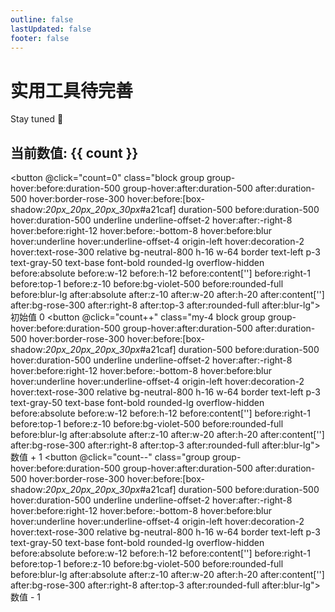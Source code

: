 ```yaml
---
outline: false
lastUpdated: false
footer: false
---
```


# 实用工具待完善

Stay tuned 🎁

<script setup>
import { ref } from 'vue'

const count = ref(0)
</script>

<!--
<button :class="$style.button" @click="count=0">初始值</button>
<button :class="$style.button" @click="count++">数值 +1</button>
<button :class="$style.button" @click="count--">数值 -1</button> -->

<h2 >当前数值: <span class="text-orange-700">{{ count }}</span></h2>

<button @click="count=0" class="block group group-hover:before:duration-500 group-hover:after:duration-500 after:duration-500 hover:border-rose-300 hover:before:[box-shadow:_20px_20px_20px_30px_#a21caf] duration-500 before:duration-500 hover:duration-500 underline underline-offset-2 hover:after:-right-8 hover:before:right-12 hover:before:-bottom-8 hover:before:blur hover:underline hover:underline-offset-4 origin-left hover:decoration-2 hover:text-rose-300 relative bg-neutral-800 h-16 w-64 border text-left p-3 text-gray-50 text-base font-bold rounded-lg overflow-hidden before:absolute before:w-12 before:h-12 before:content[''] before:right-1 before:top-1 before:z-10 before:bg-violet-500 before:rounded-full before:blur-lg after:absolute after:z-10 after:w-20 after:h-20 after:content[''] after:bg-rose-300 after:right-8 after:top-3 after:rounded-full after:blur-lg">
初始值 0
</button>
<button @click="count++" class="my-4 block group group-hover:before:duration-500 group-hover:after:duration-500 after:duration-500 hover:border-rose-300 hover:before:[box-shadow:_20px_20px_20px_30px_#a21caf] duration-500 before:duration-500 hover:duration-500 underline underline-offset-2 hover:after:-right-8 hover:before:right-12 hover:before:-bottom-8 hover:before:blur hover:underline hover:underline-offset-4 origin-left hover:decoration-2 hover:text-rose-300 relative bg-neutral-800 h-16 w-64 border text-left p-3 text-gray-50 text-base font-bold rounded-lg overflow-hidden before:absolute before:w-12 before:h-12 before:content[''] before:right-1 before:top-1 before:z-10 before:bg-violet-500 before:rounded-full before:blur-lg after:absolute after:z-10 after:w-20 after:h-20 after:content[''] after:bg-rose-300 after:right-8 after:top-3 after:rounded-full after:blur-lg">
数值 + 1
</button>
<button @click="count--" class="group group-hover:before:duration-500 group-hover:after:duration-500 after:duration-500 hover:border-rose-300 hover:before:[box-shadow:_20px_20px_20px_30px_#a21caf] duration-500 before:duration-500 hover:duration-500 underline underline-offset-2 hover:after:-right-8 hover:before:right-12 hover:before:-bottom-8 hover:before:blur hover:underline hover:underline-offset-4 origin-left hover:decoration-2 hover:text-rose-300 relative bg-neutral-800 h-16 w-64 border text-left p-3 text-gray-50 text-base font-bold rounded-lg overflow-hidden before:absolute before:w-12 before:h-12 before:content[''] before:right-1 before:top-1 before:z-10 before:bg-violet-500 before:rounded-full before:blur-lg after:absolute after:z-10 after:w-20 after:h-20 after:content[''] after:bg-rose-300 after:right-8 after:top-3 after:rounded-full after:blur-lg">
数值 - 1
</button>

<style module lang="scss">
.button {
  background: linear-gradient(
    120deg,
    #bd34fe ,
    #41d1ff 
  ) ;
  color: #fff;
  padding:6px 20px;
  border-radius:10px;
  margin-right:10px;
}

</style>
